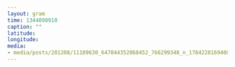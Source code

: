 ```yaml
---
layout: gram
time: 1344098910
caption: ""
latitude: 
longitude: 
media:
- media/posts/201208/11189630_647044352068452_766299348_n_17842281694000351.jpg
---
```

